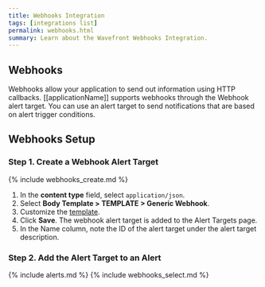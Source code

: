 ```yaml
---
title: Webhooks Integration
tags: [integrations list]
permalink: webhooks.html
summary: Learn about the Wavefront Webhooks Integration.
---
```

## Webhooks

Webhooks allow your application to send out information using HTTP callbacks. [[applicationName]] supports webhooks through the Webhook alert target. You can use an alert target to send notifications that are based on alert trigger conditions.


## Webhooks Setup




### Step 1. Create a Webhook Alert Target

{% include webhooks_create.md %}
1. In the **content type** field, select `application/json`.
1. Select **Body Template > TEMPLATE > Generic Webhook**.
1. Customize the [template](https://docs.wavefront.com/alert_target_customizing.html).
1. Click **Save**. The webhook alert target is added to the Alert Targets page.
1. In the Name column, note the ID of the alert target under the alert target description.

### Step 2. Add the Alert Target to an Alert

{% include alerts.md %}
{% include webhooks_select.md %}





